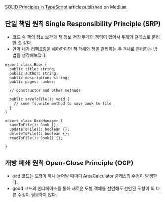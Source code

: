[SOLID Principles in TypeScript](https://medium.com/@hellokevinvogel/solid-principles-in-typescript-153e6923ffdb) article published on Medium.

## 단일 책임 원칙 Single Responsibility Principle (SRP)

- 코드 속 책의 정보 보관과 책 정보 저장 두개의 책임이 있어서 두개의 클래스로 분리한 것 같다.
- 만약 내가 리펙토링을 해야한다면 책 객체와 책을 관리하는 두 객체로 분리하는 방법을 생각해보았다.

```
export class Book {
  public title: string;
  public author: string;
  public description: string;
  public pages: number;

  // constructor and other methods

  public saveToFile(): void {
    // some fs.write method to save book to file
  }
}

export class BookManager {
  saveToFile(): Book {};
  updateToFile(): boolean {};
  deleteToFile(): boolean {};
  readToFile(): Book[] {};

}

```

## 개방 폐쇄 원칙 Open-Close Principle (OCP)

- bad 코드는 도형이 하나 늘어날 때마다 AreaCalculator 클래스의 수정이 발생한다.
- good 코드의 인터페이스를 통해 새로운 도형 객체를 선언해도 선언된 도형이 외 다른 수정이 필요하지 않다.
